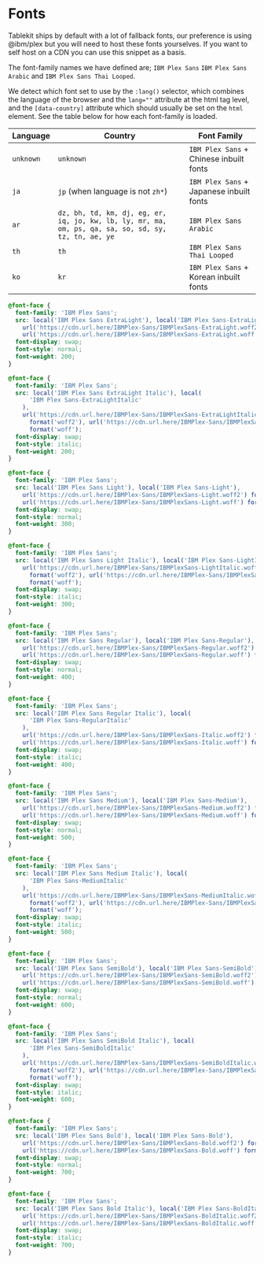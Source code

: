 # Fonts

Tablekit ships by default with a lot of fallback fonts, our preference is using @ibm/plex but you will need to host these fonts yourselves. If you want to self host on a CDN you can use this snippet as a basis.

The font-family names we have defined are; `IBM Plex Sans` `IBM Plex Sans Arabic` and `IBM Plex Sans Thai Looped`.

We detect which font set to use by the `:lang()` selector, which combines the language of the browser and the `lang=""` attribute at the html tag level, and the `[data-country]` attribute which should usually be set on the `html` element. See the table below for how each font-family is loaded.

| Language  | Country                                                                                              | Font Family                              |
| --------- | ---------------------------------------------------------------------------------------------------- | ---------------------------------------- |
| `unknown` | `unknown`                                                                                            | `IBM Plex Sans` + Chinese inbuilt fonts  |
| `ja`      | `jp` (when language is not `zh*`)                                                                    | `IBM Plex Sans` + Japanese inbuilt fonts |
| `ar`      | `dz, bh, td, km, dj, eg, er, iq, jo, kw, lb, ly, mr, ma, om, ps, qa, sa, so, sd, sy, tz, tn, ae, ye` | `IBM Plex Sans Arabic`                   |
| `th`      | `th`                                                                                                 | `IBM Plex Sans Thai Looped`              |
| `ko`      | `kr`                                                                                                 | `IBM Plex Sans` + Korean inbuilt fonts   |

```css
@font-face {
  font-family: 'IBM Plex Sans';
  src: local('IBM Plex Sans ExtraLight'), local('IBM Plex Sans-ExtraLight'),
    url('https://cdn.url.here/IBMPlex-Sans/IBMPlexSans-ExtraLight.woff2') format('woff2'),
    url('https://cdn.url.here/IBMPlex-Sans/IBMPlexSans-ExtraLight.woff') format('woff');
  font-display: swap;
  font-style: normal;
  font-weight: 200;
}

@font-face {
  font-family: 'IBM Plex Sans';
  src: local('IBM Plex Sans ExtraLight Italic'), local(
      'IBM Plex Sans-ExtraLightItalic'
    ),
    url('https://cdn.url.here/IBMPlex-Sans/IBMPlexSans-ExtraLightItalic.woff2')
      format('woff2'), url('https://cdn.url.here/IBMPlex-Sans/IBMPlexSans-ExtraLightItalic.woff')
      format('woff');
  font-display: swap;
  font-style: italic;
  font-weight: 200;
}

@font-face {
  font-family: 'IBM Plex Sans';
  src: local('IBM Plex Sans Light'), local('IBM Plex Sans-Light'),
    url('https://cdn.url.here/IBMPlex-Sans/IBMPlexSans-Light.woff2') format('woff2'),
    url('https://cdn.url.here/IBMPlex-Sans/IBMPlexSans-Light.woff') format('woff');
  font-display: swap;
  font-style: normal;
  font-weight: 300;
}

@font-face {
  font-family: 'IBM Plex Sans';
  src: local('IBM Plex Sans Light Italic'), local('IBM Plex Sans-LightItalic'),
    url('https://cdn.url.here/IBMPlex-Sans/IBMPlexSans-LightItalic.woff2')
      format('woff2'), url('https://cdn.url.here/IBMPlex-Sans/IBMPlexSans-LightItalic.woff')
      format('woff');
  font-display: swap;
  font-style: italic;
  font-weight: 300;
}

@font-face {
  font-family: 'IBM Plex Sans';
  src: local('IBM Plex Sans Regular'), local('IBM Plex Sans-Regular'),
    url('https://cdn.url.here/IBMPlex-Sans/IBMPlexSans-Regular.woff2') format('woff2'),
    url('https://cdn.url.here/IBMPlex-Sans/IBMPlexSans-Regular.woff') format('woff');
  font-display: swap;
  font-style: normal;
  font-weight: 400;
}

@font-face {
  font-family: 'IBM Plex Sans';
  src: local('IBM Plex Sans Regular Italic'), local(
      'IBM Plex Sans-RegularItalic'
    ),
    url('https://cdn.url.here/IBMPlex-Sans/IBMPlexSans-Italic.woff2') format('woff2'),
    url('https://cdn.url.here/IBMPlex-Sans/IBMPlexSans-Italic.woff') format('woff');
  font-display: swap;
  font-style: italic;
  font-weight: 400;
}

@font-face {
  font-family: 'IBM Plex Sans';
  src: local('IBM Plex Sans Medium'), local('IBM Plex Sans-Medium'),
    url('https://cdn.url.here/IBMPlex-Sans/IBMPlexSans-Medium.woff2') format('woff2'),
    url('https://cdn.url.here/IBMPlex-Sans/IBMPlexSans-Medium.woff') format('woff');
  font-display: swap;
  font-style: normal;
  font-weight: 500;
}

@font-face {
  font-family: 'IBM Plex Sans';
  src: local('IBM Plex Sans Medium Italic'), local(
      'IBM Plex Sans-MediumItalic'
    ),
    url('https://cdn.url.here/IBMPlex-Sans/IBMPlexSans-MediumItalic.woff2')
      format('woff2'), url('https://cdn.url.here/IBMPlex-Sans/IBMPlexSans-MediumItalic.woff')
      format('woff');
  font-display: swap;
  font-style: italic;
  font-weight: 500;
}

@font-face {
  font-family: 'IBM Plex Sans';
  src: local('IBM Plex Sans SemiBold'), local('IBM Plex Sans-SemiBold'),
    url('https://cdn.url.here/IBMPlex-Sans/IBMPlexSans-SemiBold.woff2') format('woff2'),
    url('https://cdn.url.here/IBMPlex-Sans/IBMPlexSans-SemiBold.woff') format('woff');
  font-display: swap;
  font-style: normal;
  font-weight: 600;
}

@font-face {
  font-family: 'IBM Plex Sans';
  src: local('IBM Plex Sans SemiBold Italic'), local(
      'IBM Plex Sans-SemiBoldItalic'
    ),
    url('https://cdn.url.here/IBMPlex-Sans/IBMPlexSans-SemiBoldItalic.woff2')
      format('woff2'), url('https://cdn.url.here/IBMPlex-Sans/IBMPlexSans-SemiBoldItalic.woff')
      format('woff');
  font-display: swap;
  font-style: italic;
  font-weight: 600;
}

@font-face {
  font-family: 'IBM Plex Sans';
  src: local('IBM Plex Sans Bold'), local('IBM Plex Sans-Bold'),
    url('https://cdn.url.here/IBMPlex-Sans/IBMPlexSans-Bold.woff2') format('woff2'),
    url('https://cdn.url.here/IBMPlex-Sans/IBMPlexSans-Bold.woff') format('woff');
  font-display: swap;
  font-style: normal;
  font-weight: 700;
}

@font-face {
  font-family: 'IBM Plex Sans';
  src: local('IBM Plex Sans Bold Italic'), local('IBM Plex Sans-BoldItalic'),
    url('https://cdn.url.here/IBMPlex-Sans/IBMPlexSans-BoldItalic.woff2') format('woff2'),
    url('https://cdn.url.here/IBMPlex-Sans/IBMPlexSans-BoldItalic.woff') format('woff');
  font-display: swap;
  font-style: italic;
  font-weight: 700;
}
```
